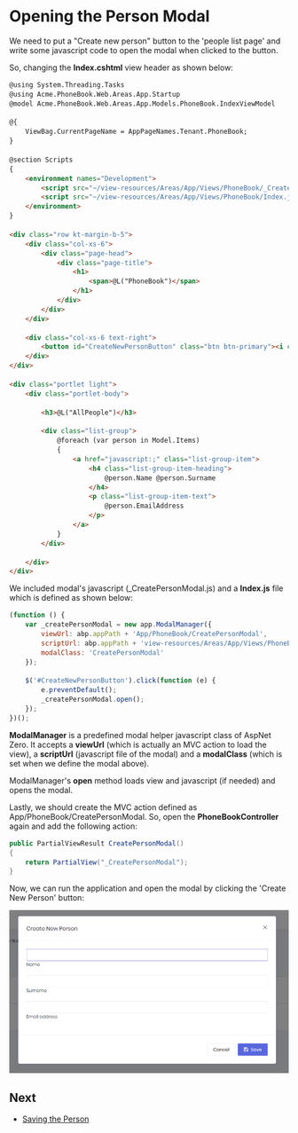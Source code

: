 # Opening the Person Modal

We need to put a "Create new person" button to the 'people list page'
and write some javascript code to open the modal when clicked to the
button.

So, changing the **Index.cshtml** view header as shown below:

```html
@using System.Threading.Tasks
@using Acme.PhoneBook.Web.Areas.App.Startup
@model Acme.PhoneBook.Web.Areas.App.Models.PhoneBook.IndexViewModel

@{
    ViewBag.CurrentPageName = AppPageNames.Tenant.PhoneBook;
}

@section Scripts
{
    <environment names="Development">
        <script src="~/view-resources/Areas/App/Views/PhoneBook/_CreatePersonModal.js" asp-append-version="true"></script>
        <script src="~/view-resources/Areas/App/Views/PhoneBook/Index.js" asp-append-version="true"></script>
    </environment>
}

<div class="row kt-margin-b-5">
    <div class="col-xs-6">
        <div class="page-head">
            <div class="page-title">
                <h1>
                    <span>@L("PhoneBook")</span>
                </h1>
            </div>
        </div>
    </div>

    <div class="col-xs-6 text-right">
        <button id="CreateNewPersonButton" class="btn btn-primary"><i class="fa fa-plus"></i> @L("CreateNewPerson")</button>
    </div>
</div>

<div class="portlet light">
    <div class="portlet-body">

        <h3>@L("AllPeople")</h3>

        <div class="list-group">
            @foreach (var person in Model.Items)
            {
                <a href="javascript:;" class="list-group-item">
                    <h4 class="list-group-item-heading">
                        @person.Name @person.Surname
                    </h4>
                    <p class="list-group-item-text">
                        @person.EmailAddress
                    </p>
                </a>
            }
        </div>

    </div>
</div>
```

We included modal's javascript (\_CreatePersonModal.js) and a
**Index.js** file which is defined as shown below:

```javascript
(function () {
    var _createPersonModal = new app.ModalManager({
        viewUrl: abp.appPath + 'App/PhoneBook/CreatePersonModal',
        scriptUrl: abp.appPath + 'view-resources/Areas/App/Views/PhoneBook/_CreatePersonModal.js',
        modalClass: 'CreatePersonModal'
    });

    $('#CreateNewPersonButton').click(function (e) {
        e.preventDefault();
        _createPersonModal.open();
    });
})();
```

**ModalManager** is a predefined modal helper javascript class of AspNet
Zero. It accepts a **viewUrl** (which is actually an MVC action to load
the view), a **scriptUrl** (javascript file of the modal) and a
**modalClass** (which is set when we define the modal above).

ModalManager's **open** method loads view and javascript (if needed) and
opens the modal.

Lastly, we should create the MVC action defined as
App/PhoneBook/CreatePersonModal. So, open the **PhoneBookController**
again and add the following action:

```csharp
public PartialViewResult CreatePersonModal()
{
    return PartialView("_CreatePersonModal");
}
```

Now, we can run the application and open the modal by clicking the
'Create New Person' button:

<img src="images/phonebook-create-person-dialog2.png" alt="Create Person Dialog" class="img-thumbnail" />

## Next

- [Saving the Person](Developing-Step-By-Step-Core-Saving-Person.md)
